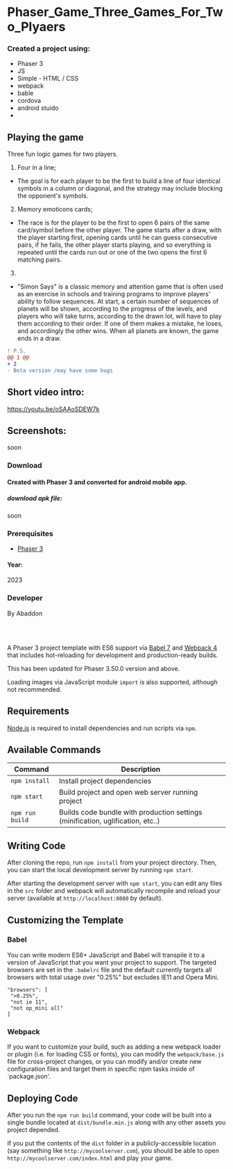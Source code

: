 # Phaser_Game_Three_Games_For_Two_Plyaers

### Created a project using:
+ Phaser 3
+ JS
+ Simple - HTML / CSS
+ webpack
+ bable
+ cordova
+ android stuido
+ 

## Playing the game
Three fun logic games for two players.
1) Four in a line;
- The goal is for each player to be the first to build a line of four identical symbols in a column or diagonal, and the strategy may include blocking the opponent's symbols.

2) Memory emoticons cards;
- The race is for the player to be the first to open 6 pairs of the same card/symbol before the other player. The game starts after a draw, with the player starting first, opening cards until he can guess consecutive pairs, if he fails, the other player starts playing, and so everything is repeated until the cards run out or one of the two opens the first 6 matching pairs.

3) 
- "Simon Says" is a classic memory and attention game that is often used as an exercise in schools and training programs to improve players' ability to follow sequences. At start, a certain number of sequences of planets will be shown, according to the progress of the levels, and players who will take turns, according to the drawn lot, will have to play them according to their order. If one of them makes a mistake, he loses, and accordingly the other wins. When all planets are known, the game ends in a draw.


```diff 
! P.S.
@@ 1 @@
+ 2
- Beta version /may have some bugs
```

## Short video intro:
https://youtu.be/oSAAoSDEW7k

## Screenshots:
soon





### Download
#### Created with Phaser 3 and converted for android mobile app.
##### download apk file:
soon


### Prerequisites
- [Phaser 3](https://phaser.io)

#### Year:
2023

### Developer
By Abaddon

<br>
<br>

A Phaser 3 project template with ES6 support via [Babel 7](https://babeljs.io/) and [Webpack 4](https://webpack.js.org/) that includes hot-reloading for development and production-ready builds.

This has been updated for Phaser 3.50.0 version and above.

Loading images via JavaScript module `import` is also supported, although not recommended.

## Requirements

[Node.js](https://nodejs.org) is required to install dependencies and run scripts via `npm`.

## Available Commands

| Command | Description |
|---------|-------------|
| `npm install` | Install project dependencies |
| `npm start` | Build project and open web server running project |
| `npm run build` | Builds code bundle with production settings (minification, uglification, etc..) |

## Writing Code

After cloning the repo, run `npm install` from your project directory. Then, you can start the local development server by running `npm start`.

After starting the development server with `npm start`, you can edit any files in the `src` folder and webpack will automatically recompile and reload your server (available at `http://localhost:8080` by default).

## Customizing the Template

### Babel

You can write modern ES6+ JavaScript and Babel will transpile it to a version of JavaScript that you want your project to support. The targeted browsers are set in the `.babelrc` file and the default currently targets all browsers with total usage over "0.25%" but excludes IE11 and Opera Mini.

 ```
"browsers": [
  ">0.25%",
  "not ie 11",
  "not op_mini all"
]
 ```

### Webpack

If you want to customize your build, such as adding a new webpack loader or plugin (i.e. for loading CSS or fonts), you can modify the `webpack/base.js` file for cross-project changes, or you can modify and/or create new configuration files and target them in specific npm tasks inside of `package.json'.

## Deploying Code

After you run the `npm run build` command, your code will be built into a single bundle located at `dist/bundle.min.js` along with any other assets you project depended. 

If you put the contents of the `dist` folder in a publicly-accessible location (say something like `http://mycoolserver.com`), you should be able to open `http://mycoolserver.com/index.html` and play your game.

